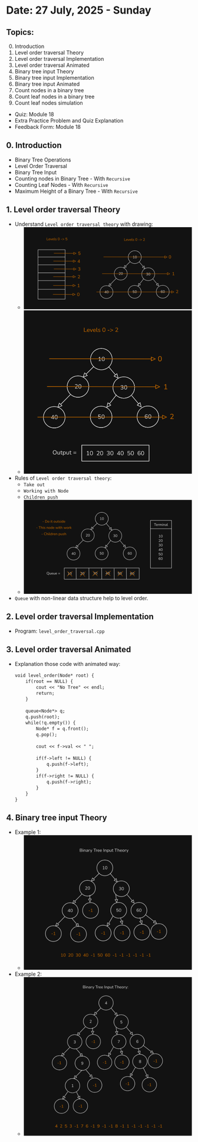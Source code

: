 # Date: 27 July, 2025 - Sunday

## Topics:
0. Introduction
1. Level order traversal Theory
2. Level order traversal Implementation
3. Level order traversal Animated
4. Binary tree input Theory
5. Binary tree input Implementation
6. Binary tree input Animated
7. Count nodes in a binary tree
8. Count leaf nodes in a binary tree
9. Count leaf nodes simulation
- Quiz: Module 18
- Extra Practice Problem and Quiz Explanation
- Feedback Form: Module 18

## 0. Introduction
- Binary Tree Operations
- Level Order Traversal
- Binary Tree Input
- Counting nodes in Binary Tree - With `Recursive`
- Counting Leaf Nodes - With `Recursive`
- Maximum Height of a Binary Tree - With `Recursive`

## 1. Level order traversal Theory
- Understand `Level order traversal theory` with drawing:
    - <img src="./images/drawing.png" width="500">
    - <img src="./images/drawing2.png" width="500">
- Rules of `Level order traversal theory`:
    - `Take out`
    - `Working with Node`
    - `Children push`
    - <img src="./images/drawing3.png" width="500">
- `Queue` with non-linear data structure help to level order.

## 2. Level order traversal Implementation
- Program: `level_order_traversal.cpp`

## 3. Level order traversal Animated
- Explanation those code with animated way:
    ```
    void level_order(Node* root) {
        if(root == NULL) {
            cout << "No Tree" << endl;
            return;
        }

        queue<Node*> q;
        q.push(root);
        while(!q.empty()) {
            Node* f = q.front();
            q.pop();

            cout << f->val << " ";

            if(f->left != NULL) {
                q.push(f->left);
            }
            if(f->right != NULL) {
                q.push(f->right);
            }
        }
    }
    ```

## 4. Binary tree input Theory
- Example 1:
    - <img src="./images/drawing4.png" width="500">
- Example 2:
    - <img src="./images/drawing5.png" width="500">